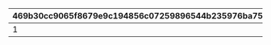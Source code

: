 |469b30cc9065f8679e9c194856c07259896544b235976ba7506ee252abc4699f|94e4d465b24895a645f8507b0b82bb4ac0ff76f10d1efdd308982a246b03dc3d|3e9b38d429491e403cddfb4afbd40f1366cc86edcbc41a6b42b53a1f2932ac4a|6bfcc172d7ad170a77c8185554f17bd3fcc78398dd055d8ca038fc65697dcfa0|ca4a2520c70691eeb14ce6a12d8714815dca248b89f9798eff4c2f2aa633e010|635adc17e5fe6bdf01466e345c0c3993b328e5aaff45f1df852077b018867d23|d754edf7fe1ee41383c1a326863b8250d032c45ac3c17cd8ea306b3d544dcb9f|d0f6f36cfa4be4ce8c5c4d9614a537568914dd1a77288b1bc3d440fbb3b421d8|9b40a72e5a3642a402415526e32c61e9f88069440e9583e0937567050bf5a123|3a9d98c0e81942cf4550b65e467a9593010ce0c6ac2456dc45f908bf227d3b1d|f871bedc33da6079f2007efe1e5dc1c4b7d9de64d26267c821c4d849f524d429|
| --- | --- | --- | --- | --- | --- | --- | --- | --- | --- | --- |
|1|0|0|2|0|0|109801|1|0|109701|0|